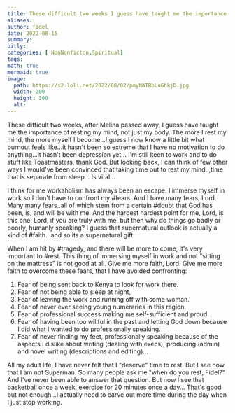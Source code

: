 ```yaml
---
title: These difficult two weeks I guess have taught me the importance of resting my mind, not just my body. 
aliases:
author: fidel
date: 2022-08-15
summary: 
bitly: 
categories: [ NonNonficton,Spiritual]
tags: 
math: true
mermaid: true
image:
  path: https://s2.loli.net/2022/08/02/pmyNATRbLuGhkjD.jpg
  width: 200 
  height: 300 
  alt:
---
```


<!---6th February 2020--->

These difficult two weeks, after Melina passed away,  I guess have taught me the importance of resting my mind, not just my body. The more I rest my mind, the more myself I become...I guess I now know a little bit what burnout feels like...it hasn't been so extreme that I have no motivation to do anything...it hasn't been depression yet... I'm still keen to work and to do stuff like Toastmasters, thank God. But looking back, I can think of few other ways I would've been convinced that taking time out to rest my mind..,time that is separate from sleep... Is vital...

I think for me workaholism has always been an escape. I immerse myself in work so I don't have to confront my #fears. And I have many fears, Lord. Many many fears..all of which stem from a certain #doubt that God has been, is, and will be with me. And the hardest hardest point for me, Lord, is this one: Lord, if you are truly with me, but then why do things go badly or poorly, humanly speaking? I guess that supernatural outlook is actually a kind of #faith...and so its a supernatural gift.

When I am hit by #tragedy, and there will be more to come, it's very important to #rest. This thing of immersing myself in work and not "sitting on the mattress" is not good at all. Give me more faith, Lord. Give me more faith to overcome these fears, that I have avoided confronting:

1.  Fear of being sent back to Kenya to look for work there.
2.  Fear of not being able to sleep at night,
3.  Fear of leaving the work and running off with some woman.
4.  Fear of never ever seeing young numeraries in this region.
5.  Fear of professional success making me self-sufficient and proud.
6.  Fear of having been too willful in the past and letting God down because I did what I wanted to do professionally speaking.
7.  Fear of never finding my feet, professionally speaking because of the aspects I dislike about writing (dealing with execs), producing (admin) and novel writing (descriptions and editing)...

All my adult life, I have never felt that I "deserve" time to rest. But I see now that I am not Superman. So many people ask me "when do you rest, Fidel?" And I've never been able to answer that question. But now I see that basketball once a week, exercise for 20 minutes once a day... That's good but not enough...I actually need to carve out more time during the day when I just stop working.
